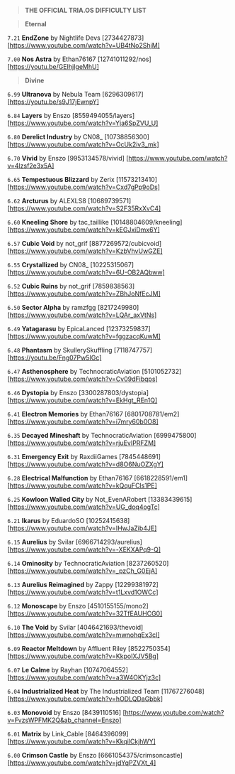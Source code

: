 > **THE OFFICIAL TRIA.OS DIFFICULTY LIST**

> **Eternal**

``7.21`` **EndZone** by Nightlife Devs [2734427873] [https://www.youtube.com/watch?v=UB4tNo2ShjM] 

``7.00`` **Nos Astra** by Ethan76167 [12741011292/nos] [https://youtu.be/GEIhjIgeMhU]

> **Divine**

``6.99`` **Ultranova** by Nebula Team [6296309617] [https://youtu.be/s9J17jEwnpY]

``6.84`` **Layers** by Enszo [8559494055/layers] [https://www.youtube.com/watch?v=Yja6SpZVU_U]

``6.80`` **Derelict Industry** by CN08_ [10738856300] [https://www.youtube.com/watch?v=OcUk2iv3_mk]

``6.70`` **Vivid** by Enszo [9953134578/vivid] [https://www.youtube.com/watch?v=4lzsf2e3x5A]

``6.65`` **Tempestuous Blizzard** by Zerix [11573213410] [https://www.youtube.com/watch?v=Cxd7gPp9oDs]

``6.62`` **Arcturus** by ALEXLS8 [10689739571] [https://www.youtube.com/watch?v=S2F35RxXvC4]

``6.60`` **Kneeling Shore** by tac_taillike [10148804609/kneeling] [https://www.youtube.com/watch?v=kEGJxiDmx6Y]

``6.57`` **Cubic Void** by not_grif [8877269572/cubicvoid] [https://www.youtube.com/watch?v=KzbVhvUwGZE]

``6.55`` **Crystallized** by CN08_ [10225315067] [https://www.youtube.com/watch?v=6U-OB2AQbww]

``6.52`` **Cubic Ruins** by not_grif [7859838563] [https://www.youtube.com/watch?v=ZBhJoNfEcJM]

``6.50`` **Sector Alpha** by ramzfgg [8217249980] [https://www.youtube.com/watch?v=LQAr_axVtNs]

``6.49`` **Yatagarasu** by EpicaLanced [12373259837] [https://www.youtube.com/watch?v=fggzacqKuwM]

``6.48`` **Phantasm** by SkullerySkuffling [7118747757] [https://youtu.be/Fng07Pw5IGc]

``6.47`` **Asthenosphere** by TechnocraticAviation [5101052732] [https://www.youtube.com/watch?v=Cv09dFibqps]

``6.46`` **Dystopia** by Enszo [3300287803/dystopia] [https://www.youtube.com/watch?v=EkHgt_REn1Q]

``6.41`` **Electron Memories** by Ethan76167 [6801708781/em2] [https://www.youtube.com/watch?v=i7mry60b0O8] 

``6.35`` **Decayed Mineshaft** by TechnocraticAviation [6999475800] [https://www.youtube.com/watch?v=rjuEvIPRFZM]

``6.31`` **Emergency Exit** by RaxdiiGames [7845448691] [https://www.youtube.com/watch?v=d8O6NuOZXgY]

``6.28`` **Electrical Malfunction** by Ethan76167 [6618228591/em1] [https://www.youtube.com/watch?v=kQquFCls1PE]

``6.25`` **Kowloon Walled City** by Not_EvenARobert [13383439615] [https://www.youtube.com/watch?v=UG_doq4ogTc]

``6.21`` **Ikarus** by EduardoSO [10252415638] [https://www.youtube.com/watch?v=IHwJaZib4JE]

``6.15`` **Aurelius** by Svilar [6966714293/aurelius] [https://www.youtube.com/watch?v=-XEKXAPq9-Q] 

``6.14`` **Ominosity** by TechnocraticAviation [8237260520] [https://www.youtube.com/watch?v=_pzCh_G0EjA]

``6.13`` **Aurelius Reimagined** by Zappy [12299381972] [https://www.youtube.com/watch?v=t1Lxvd1OWCc]

``6.12`` **Monoscape** by Enszo [4510155155/mono2] [https://www.youtube.com/watch?v=32TfEAUHCG0] 

``6.10`` **The Void** by Svilar [4046421693/thevoid] [https://www.youtube.com/watch?v=mwnohqEx3cI]

``6.09`` **Reactor Meltdown** by Affluent Riley [8522750354] [https://www.youtube.com/watch?v=KkpoIXJV5Bg]

``6.07`` **Le Calme** by Rayhan [10747064552] [https://www.youtube.com/watch?v=a3W4OKYjz3c]

``6.04`` **Industrialized Heat** by The Industrialized Team [11767276048] [https://www.youtube.com/watch?v=hODLQDaGbbk] 

``6.03`` **Monovoid** by Enszo [8439110516] [https://www.youtube.com/watch?v=FvzsWPFMK2Q&ab_channel=Enszo] 

``6.01`` **Matrix** by Link_Cable [8464396099] [https://www.youtube.com/watch?v=KkqilCkjhWY]

``6.00`` **Crimson Castle** by Enszo [6661054375/crimsoncastle] [https://www.youtube.com/watch?v=jdYqPZVXt_4]
